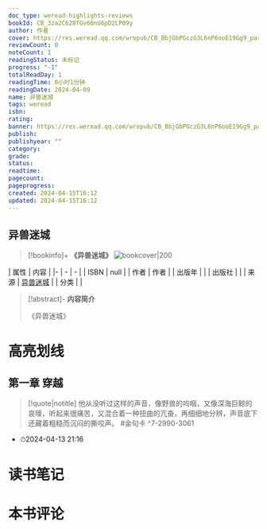 ```yaml
---
doc_type: weread-highlights-reviews
bookId: CB_3za2C628fGv66nU6pD2LP09y
author: 作者
cover: https://res.weread.qq.com/wrepub/CB_BbjGbPGczG3L6nP6ooE19Gg9_parsecover
reviewCount: 0
noteCount: 1
readingStatus: 未标记
progress: "-1"
totalReadDay: 1
readingTime: 0小时1分钟
readingDate: 2024-04-09
name: 异兽迷城
tags: weread
isbn: 
rating: 
banner: https://res.weread.qq.com/wrepub/CB_BbjGbPGczG3L6nP6ooE19Gg9_parsecover
publish: 
publishyear: ""
category: 
grade: 
status: 
readtime: 
pagecount: 
pageprogress: 
created: 2024-04-15T16:12
updated: 2024-04-15T16:12
---
```


## 异兽迷城

> [!bookinfo]+ **《异兽迷城》**
> ![bookcover|200](https://res.weread.qq.com/wrepub/CB_BbjGbPGczG3L6nP6ooE19Gg9_parsecover)
>
| 属性   | 内容                                       |
|- | - | - |
| ISBN   | null  |
| 作者   | 作者                         |
| 出版年 |    | 
| 出版社 |                        |
| 来源   | [异兽迷城](https://weread.qq.com/web/) |
| 分类   |                         |

> [!abstract]- **内容简介**
> 
> 《异兽迷城》
> 

# 高亮划线

## 第一章 穿越


> [!quote|notitle] 
> 他从没听过这样的声音，像野兽的呜咽，又像深海巨鲸的哀嚎，听起来很痛苦，又混合着一种扭曲的亢奋，再细细地分辨，声音底下还藏着粗糙而沉闷的撕咬声。 #金句卡 ^7-2990-3061

- ⏱2024-04-13 21:16 


# 读书笔记

# 本书评论

